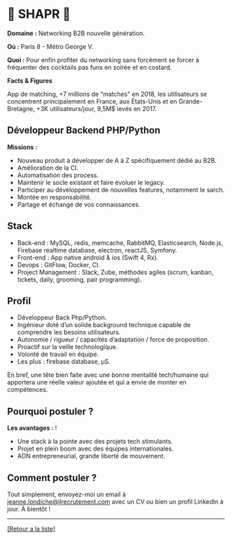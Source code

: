 # 🤝 SHAPR 🤝

**Domaine :** Networking B2B nouvelle génération.

**Où :** Paris 8 - Métro George V.

**Quoi :** Pour enfin profiter du networking sans forcément se forcer à fréquenter des cocktails pas funs en soirée et en costard.

**Facts & Figures**

App de matching, +7 millions de “matches" en 2018, les utilisateurs se concentrent principalement en France, aux États-Unis et en Grande-Bretagne, +3K utilisateurs/jour, 9,5M$ levés en 2017.


## Développeur Backend PHP/Python

**Missions :**

* Nouveau produit à développer de A à Z spécifiquement dédié au B2B. 
* Amélioration de la CI.
* Automatisation des process.
* Maintenir le socle existant et faire évoluer le legacy.
* Participer au développement de nouvelles features, notamment le sarch.
* Montée en responsabilité.
* Partage et échange de vos connaissances.

## Stack

* Back-end : MySQL, redis, memcache, RabbitMQ, Elasticsearch, Node.js, Firebase realtime database, electron, reactJS, Symfony.
* Front-end : App native android & ios (Swift 4, Rx).
* Devops : GitFlow, Docker, CI.
* Project Management : Slack, Zube, méthodes agiles (scrum, kanban, tickets, daily, grooming, pair programming).

## Profil

* Développeur Back Php/Python.
* Ingénieur doté d’un solide background technique capable de comprendre les besoins utilisateurs.
* Autonomie / rigueur / capacités d’adaptation / force de proposition.
* Proactif sur la veille technologique.
* Volonté de travail en équipe.
* Les plus : firebase database, µS.

En bref, une tête bien faite avec une bonne mentalité tech/humaine qui apportera une réelle valeur ajoutée et qui a envie de monter en compétences.

## Pourquoi postuler ?

**Les avantages :** !

* Une stack à la pointe avec des projets tech stimulants.
* Projet en plein boom avec des équipes internationales.
* ADN entrepreneurial, grande liberté de mouvement.

## Comment postuler ?

Tout simplement, envoyez-moi un email à jeanne.londiche@jlrecrutement.com avec un CV ou bien un profil LinkedIn à jour. À bientôt ! 

----
<a href="https://github.com/jlondiche/job-board-php/blob/master/README.md">[Retour a la liste]</a>